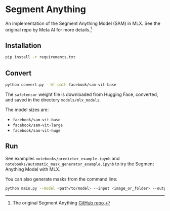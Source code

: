 # Segment Anything

An implementation of the Segment Anything Model (SAM) in MLX. See the original repo by Meta AI for more details.[^1]

## Installation

```bash
pip install -r requirements.txt
```

## Convert

```bash
python convert.py --hf-path facebook/sam-vit-base
```

The `safetensor` weight file is downloaded from Hugging Face, converted, and saved in the directory `models/mlx_models`.

The model sizes are:

- `facebook/sam-vit-base`
- `facebook/sam-vit-large`
- `facebook/sam-vit-huge`

## Run

See examples `notebooks/predictor_example.ipynb` and `notebooks/automatic_mask_generator_example.ipynb` to try the Segment Anything Model with MLX.

You can also generate masks from the command line:

```bash
python main.py --model <path/to/model> --input <image_or_folder> --output <path/to/output>
```

[^1]: The original Segment Anything [GitHub repo](https://github.com/facebookresearch/segment-anything/tree/main).
